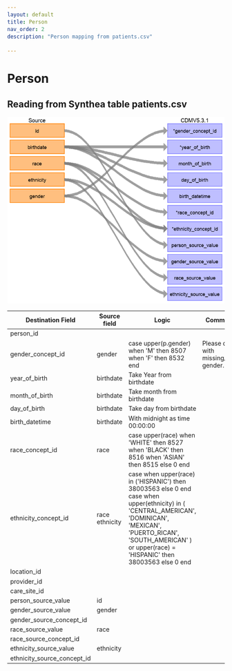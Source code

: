 ```yaml
---
layout: default
title: Person
nav_order: 2
description: "Person mapping from patients.csv"

---
```


# Person

## Reading from Synthea table patients.csv

![](syntheaETL_files/image11.png)

| Destination Field | Source field | Logic | Comment field |
| --- | --- | --- | --- |
| person_id |  |  |  |
| gender_concept_id | gender | case upper(p.gender)          when 'M' then 8507          when 'F' then 8532  end | Please drop rows with missing/unknown gender. |
| year_of_birth | birthdate | Take Year from birthdate |  |
| month_of_birth | birthdate | Take month from birthdate |  |
| day_of_birth | birthdate | Take day from birthdate |  |
| birth_datetime | birthdate | With midnight as time 00:00:00 |  |
| race_concept_id | race | case upper(race)   	when 'WHITE' then 8527   	when 'BLACK' then 8516   	when 'ASIAN'  then 8515   	else 0   end |  |
| ethnicity_concept_id | race  ethnicity | case when upper(race) in ('HISPANIC') then 38003563 else 0 end  case when upper(ethnicity) in (  'CENTRAL_AMERICAN',   'DOMINICAN',   'MEXICAN',   'PUERTO_RICAN',   'SOUTH_AMERICAN'  ) or upper(race) = 'HISPANIC'  then 38003563 else 0   end |  |
| location_id |  |  |  |
| provider_id |  |  |  |
| care_site_id |  |  |  |
| person_source_value | id |  |  |
| gender_source_value | gender |  |  |
| gender_source_concept_id |  |  |  |
| race_source_value | race |  |  |
| race_source_concept_id |  |  |  |
| ethnicity_source_value | ethnicity |  |  |
| ethnicity_source_concept_id |  |  |  |